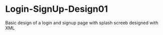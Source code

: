 # Login-SignUp-Design01
 Basic design of a login and signup page with splash screeb designed with XML
